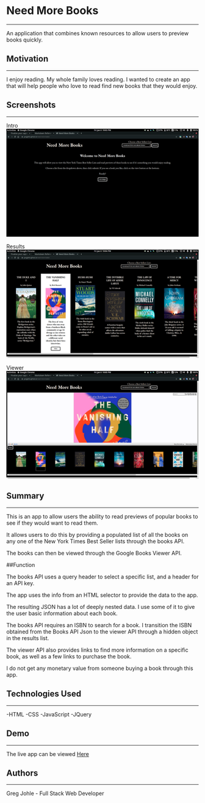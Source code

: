 # Need More Books
---
An application that combines known resources to allow users to preview books quickly.

## Motivation
---
I enjoy reading. My whole family loves reading. I wanted to create an app that will help people who love to read find new books that they would enjoy.

## Screenshots
--- 
Intro
![Image](./images/screenshots/intro.png)

Results
![Image](./images/screenshots/results.png)

Viewer
![Image](./images/screenshots/viewer.png)

## Summary
---
This is an app to allow users the ability to read previews of popular books to see if they would want to read them.

It allows users to do this by providing a populated list of all the books on any one of the New York Times Best Seller lists through the books API. 

The books can then be viewed through the Google Books Viewer API.

##Function

The books API uses a query header to select a specific list, and a header for an API key.

The app uses the info from an HTML selector to provide the data to the app.

The resulting JSON has a lot of deeply nested data. I use some of it to give the user basic information about each book. 

The books API requires an ISBN to search for a book. I transition the ISBN obtained from the Books API Json to the viewer API through a hidden object in the results list. 

The viewer API also provides links to find more information on a specific book, as well as a few links to purchase the book.

I do not get any monetary value from someone buying a book through this app. 

## Technologies Used
---
-HTML
-CSS
-JavaScript
-JQuery

## Demo
---
The live app can be viewed [Here](https://gregjohle.github.io/need-more-books)

## Authors
---
Greg Johle - Full Stack Web Developer